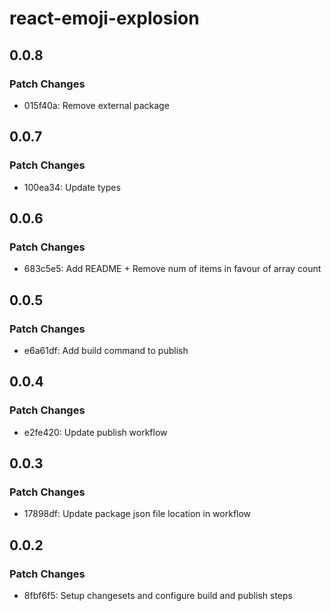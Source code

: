 # react-emoji-explosion

## 0.0.8

### Patch Changes

- 015f40a: Remove external package

## 0.0.7

### Patch Changes

- 100ea34: Update types

## 0.0.6

### Patch Changes

- 683c5e5: Add README + Remove num of items in favour of array count

## 0.0.5

### Patch Changes

- e6a61df: Add build command to publish

## 0.0.4

### Patch Changes

- e2fe420: Update publish workflow

## 0.0.3

### Patch Changes

- 17898df: Update package json file location in workflow

## 0.0.2

### Patch Changes

- 8fbf6f5: Setup changesets and configure build and publish steps
